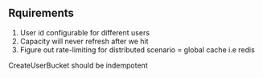 ## Rquirements

1. User id configurable for different users
2. Capacity will never refresh after we hit
3. Figure out rate-limiting for distributed scenario = global cache i.e redis



CreateUserBucket should be indempotent